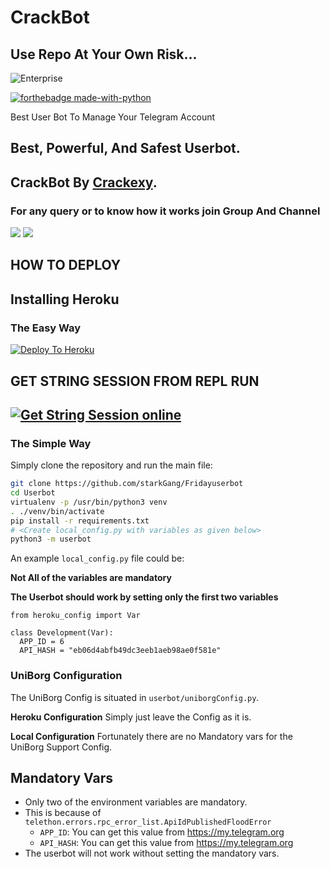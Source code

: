 # CrackBot

## Use Repo At Your Own Risk...
![Enterprise](https://telegra.ph/file/3feaa0629756e0e45a2b7.jpg)

[![forthebadge made-with-python](http://ForTheBadge.com/images/badges/made-with-python.svg)](https://www.python.org/)



Best User Bot To Manage Your Telegram Account 
## Best, Powerful, And Safest Userbot.

## CrackBot By [Crackexy](t.me/Crackexy).

### For any query or to know how it works join Group And Channel 

<a href="https://t.me/CrackbotSupport"><img src="https://img.shields.io/badge/Join-Telegram%20Channel-red.svg?logo=Telegram"></a>
<a href="https://t.me/CrackbotUB"><img src="https://img.shields.io/badge/Join-Telegram%20Group-blue.svg?logo=telegram"></a>

## HOW TO DEPLOY 





## Installing Heroku 

### The Easy Way
[![Deploy To Heroku](https://www.herokucdn.com/deploy/button.svg)](https://heroku.com/deploy?template=https://github.com/Crackexy/CrackBot)

## GET STRING SESSION FROM REPL RUN 

## [![Get String Session online](https://repl.it/badge/github/Crackexy/StringSession)](https://stringsession.crackexy.repl.run/)


### The Simple Way

Simply clone the repository and run the main file:
```sh
git clone https://github.com/starkGang/Fridayuserbot
cd Userbot
virtualenv -p /usr/bin/python3 venv
. ./venv/bin/activate
pip install -r requirements.txt
# <Create local_config.py with variables as given below>
python3 -m userbot
```

An example `local_config.py` file could be:

**Not All of the variables are mandatory**

__The Userbot should work by setting only the first two variables__

```python3
from heroku_config import Var

class Development(Var):
  APP_ID = 6
  API_HASH = "eb06d4abfb49dc3eeb1aeb98ae0f581e"
```


### UniBorg Configuration


The UniBorg Config is situated in `userbot/uniborgConfig.py`.

**Heroku Configuration**
Simply just leave the Config as it is.

**Local Configuration**
Fortunately there are no Mandatory vars for the UniBorg Support Config.

## Mandatory Vars

- Only two of the environment variables are mandatory.
- This is because of `telethon.errors.rpc_error_list.ApiIdPublishedFloodError`
    - `APP_ID`:   You can get this value from https://my.telegram.org
    - `API_HASH`:   You can get this value from https://my.telegram.org
- The userbot will not work without setting the mandatory vars.

